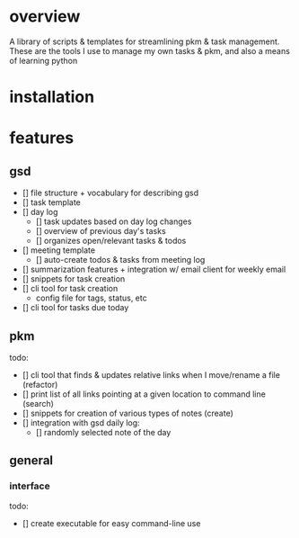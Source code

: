 ---
---

# overview

A library of scripts & templates for streamlining pkm & task management. These are the tools I use to manage my own tasks & pkm, and also a means of learning python

# installation

# features

## gsd

- [] file structure + vocabulary for describing gsd
- [] task template
- [] day log
  - [] task updates based on day log changes
  - [] overview of previous day's tasks
  - [] organizes open/relevant tasks & todos
- [] meeting template
  - [] auto-create todos & tasks from meeting log
- [] summarization features + integration w/ email client for weekly email
- [] snippets for task creation
- [] cli tool for task creation
  - config file for tags, status, etc
- [] cli tool for tasks due today

## pkm

todo:

- [] cli tool that finds & updates relative links when I move/rename a file (refactor)
- [] print list of all links pointing at a given location to command line (search)
- [] snippets for creation of various types of notes (create)
- [] integration with gsd daily log:
  - [] randomly selected note of the day

## general

### interface

todo:

- [] create executable for easy command-line use
